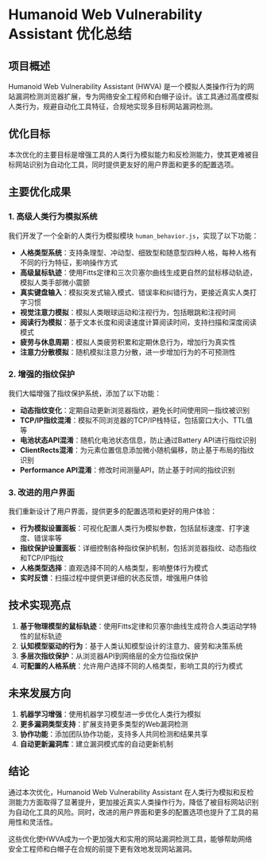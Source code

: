 # Humanoid Web Vulnerability Assistant 优化总结

## 项目概述

Humanoid Web Vulnerability Assistant (HWVA) 是一个模拟人类操作行为的网站漏洞检测浏览器扩展，专为网络安全工程师和白帽子设计。该工具通过高度模拟人类行为，规避自动化工具特征，合规地实现多目标网站漏洞检测。

## 优化目标

本次优化的主要目标是增强工具的人类行为模拟能力和反检测能力，使其更难被目标网站识别为自动化工具，同时提供更友好的用户界面和更多的配置选项。

## 主要优化成果

### 1. 高级人类行为模拟系统

我们开发了一个全新的人类行为模拟模块 `human_behavior.js`，实现了以下功能：

- **人格类型系统**：支持条理型、冲动型、细致型和随意型四种人格，每种人格有不同的行为特征，影响操作方式
- **高级鼠标轨迹**：使用Fitts定律和三次贝塞尔曲线生成更自然的鼠标移动轨迹，模拟人类手部微小震颤
- **真实键盘输入**：模拟突发式输入模式、错误率和纠错行为，更接近真实人类打字习惯
- **视觉注意力模拟**：模拟人类眼球运动和注视行为，包括眼跳和注视时间
- **阅读行为模拟**：基于文本长度和阅读速度计算阅读时间，支持扫描和深度阅读模式
- **疲劳与休息周期**：模拟人类疲劳积累和定期休息行为，增加行为真实性
- **注意力分散模拟**：随机模拟注意力分散，进一步增加行为的不可预测性

### 2. 增强的指纹保护

我们大幅增强了指纹保护系统，添加了以下功能：

- **动态指纹变化**：定期自动更新浏览器指纹，避免长时间使用同一指纹被识别
- **TCP/IP指纹混淆**：模拟不同浏览器的TCP/IP栈特征，包括窗口大小、TTL值等
- **电池状态API混淆**：随机化电池状态信息，防止通过Battery API进行指纹识别
- **ClientRects混淆**：为元素位置信息添加微小随机偏移，防止基于布局的指纹识别
- **Performance API混淆**：修改时间测量API，防止基于时间的指纹识别

### 3. 改进的用户界面

我们重新设计了用户界面，提供更多的配置选项和更好的用户体验：

- **行为模拟设置面板**：可视化配置人类行为模拟参数，包括鼠标速度、打字速度、错误率等
- **指纹保护设置面板**：详细控制各种指纹保护机制，包括浏览器指纹、动态指纹和TCP/IP指纹
- **人格类型选择**：直观选择不同的人格类型，影响整体行为模式
- **实时反馈**：扫描过程中提供更详细的状态反馈，增强用户体验

## 技术实现亮点

1. **基于物理模型的鼠标轨迹**：使用Fitts定律和贝塞尔曲线生成符合人类运动学特性的鼠标轨迹
2. **认知模型驱动的行为**：基于人类认知模型设计的注意力、疲劳和决策系统
3. **多层次指纹保护**：从浏览器API到网络层的全方位指纹保护
4. **可配置的人格系统**：允许用户选择不同的人格类型，影响工具的行为模式

## 未来发展方向

1. **机器学习增强**：使用机器学习模型进一步优化人类行为模拟
2. **更多漏洞类型支持**：扩展支持更多类型的Web漏洞检测
3. **协作功能**：添加团队协作功能，支持多人共同检测和结果共享
4. **自动更新漏洞库**：建立漏洞模式库的自动更新机制

## 结论

通过本次优化，Humanoid Web Vulnerability Assistant 在人类行为模拟和反检测能力方面取得了显著提升，更加接近真实人类操作行为，降低了被目标网站识别为自动化工具的风险。同时，改进的用户界面和更多的配置选项也提升了工具的易用性和灵活性。

这些优化使HWVA成为一个更加强大和实用的网站漏洞检测工具，能够帮助网络安全工程师和白帽子在合规的前提下更有效地发现网站漏洞。 